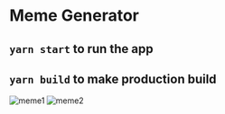 # Meme Generator
## `yarn start` to run the app
## `yarn build` to make production build
![meme1](https://user-images.githubusercontent.com/38735601/111744026-3d015680-8893-11eb-9660-68ac7784a196.png)
![meme2](https://user-images.githubusercontent.com/38735601/111744031-3d99ed00-8893-11eb-98c4-fdff95b5c028.png)
